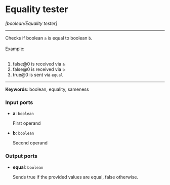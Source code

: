 # Equality tester

_[boolean/Equality tester]_

---

Checks if boolean `a` is equal to boolean `b`.<br>
<br>
Example:<br>
<br>
1. false@0 is received via `a`<br>
2. false@0 is received via `b`<br>
3. true@0 is sent via `equal`<br>

---

__Keywords__: boolean, equality, sameness

### Input ports

* __a__: ` boolean `

    First operand<br>


* __b__: ` boolean `

    Second operand<br>

### Output ports

* __equal__: ` boolean `

    Sends true if the provided values are equal, false otherwise.<br>

